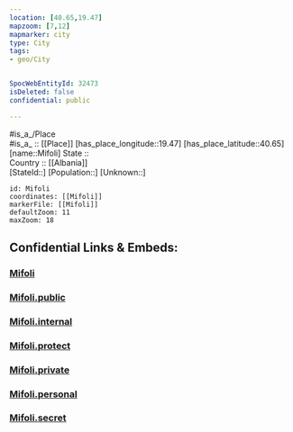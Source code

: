 ```yaml
---
location: [40.65,19.47] 
mapzoom: [7,12] 
mapmarker: city 
type: City
tags:
- geo/City


SpocWebEntityId: 32473
isDeleted: false
confidential: public

---
```

#is_a_/Place  
#is_a_ :: [[Place]] 
[has_place_longitude::19.47] 
[has_place_latitude::40.65] 
[name::Mifoli] 
State ::  
Country :: [[Albania]]  
[StateId::] 
[Population::] 
[Unknown::] 


```leaflet
id: Mifoli
coordinates: [[Mifoli]] 
markerFile: [[Mifoli]] 
defaultZoom: 11 
maxZoom: 18
```


## Confidential Links & Embeds: 

### [Mifoli](/_Standards/Earth/Continent/Europe/Europe~South/Albania/Counties~Albania/Fier/City/Mifoli.md) 

### [Mifoli.public](/_public/Earth/Continent/Europe/Europe~South/Albania/Counties~Albania/Fier/City/Mifoli.public.md) 

### [Mifoli.internal](/_internal/Earth/Continent/Europe/Europe~South/Albania/Counties~Albania/Fier/City/Mifoli.internal.md) 

### [Mifoli.protect](/_protect/Earth/Continent/Europe/Europe~South/Albania/Counties~Albania/Fier/City/Mifoli.protect.md) 

### [Mifoli.private](/_private/Earth/Continent/Europe/Europe~South/Albania/Counties~Albania/Fier/City/Mifoli.private.md) 

### [Mifoli.personal](/_personal/Earth/Continent/Europe/Europe~South/Albania/Counties~Albania/Fier/City/Mifoli.personal.md) 

### [Mifoli.secret](/_secret/Earth/Continent/Europe/Europe~South/Albania/Counties~Albania/Fier/City/Mifoli.secret.md)

